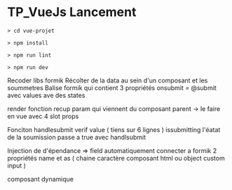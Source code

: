 # TP_VueJs Lancement 

```console
> cd vue-projet
```

```console
> npm install
```

```console
> npm run lint
```

```console
> npm run dev
```


Recoder libs formik 
Récolter de la data au sein d'un composant et les soummetres
Balise formik qui contient 3 propriétés 
onsubmit = @submit avec values  ave des states 

render fonction recup param qui viennent du composant parent
-> le faire en vue avec 4  slot props

Fonciton handlesubmit verif value ( tiens sur 6 lignes )
issubmitting l'éatat de la soumission passe a true avec handlsubmit

Injection de d'épendance => field 
automatiquement connecter a formik 
2 propriétés name et as ( chaine caractère composant html ou object custom input )

composant dynamique